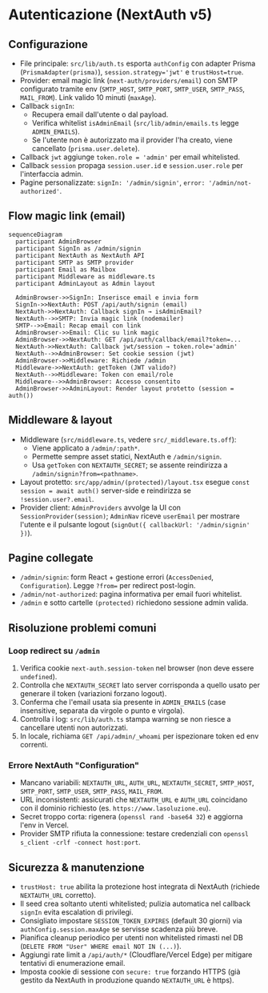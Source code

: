 # Autenticazione (NextAuth v5)

## Configurazione
- File principale: `src/lib/auth.ts` esporta `authConfig` con adapter Prisma (`PrismaAdapter(prisma)`), `session.strategy='jwt'` e `trustHost=true`.
- Provider: email magic link (`next-auth/providers/email`) con SMTP configurato tramite env (`SMTP_HOST`, `SMTP_PORT`, `SMTP_USER`, `SMTP_PASS`, `MAIL_FROM`). Link valido 10 minuti (`maxAge`).
- Callback `signIn`:
  - Recupera email dall'utente o dal payload.
  - Verifica whitelist `isAdminEmail` (`src/lib/admin/emails.ts` legge `ADMIN_EMAILS`).
  - Se l'utente non è autorizzato ma il provider l'ha creato, viene cancellato (`prisma.user.delete`).
- Callback `jwt` aggiunge `token.role = 'admin'` per email whitelisted.
- Callback `session` propaga `session.user.id` e `session.user.role` per l'interfaccia admin.
- Pagine personalizzate: `signIn: '/admin/signin'`, `error: '/admin/not-authorized'`.

## Flow magic link (email)
```mermaid
sequenceDiagram
  participant AdminBrowser
  participant SignIn as /admin/signin
  participant NextAuth as NextAuth API
  participant SMTP as SMTP provider
  participant Email as Mailbox
  participant Middleware as middleware.ts
  participant AdminLayout as Admin layout

  AdminBrowser->>SignIn: Inserisce email e invia form
  SignIn->>NextAuth: POST /api/auth/signin (email)
  NextAuth->>NextAuth: Callback signIn → isAdminEmail?
  NextAuth-->>SMTP: Invia magic link (nodemailer)
  SMTP-->>Email: Recap email con link
  AdminBrowser->>Email: Clic su link magic
  AdminBrowser->>NextAuth: GET /api/auth/callback/email?token=...
  NextAuth->>NextAuth: Callback jwt/session → token.role='admin'
  NextAuth-->>AdminBrowser: Set cookie session (jwt)
  AdminBrowser->>Middleware: Richiede /admin
  Middleware->>NextAuth: getToken (JWT valido?)
  NextAuth-->>Middleware: Token con email/role
  Middleware-->>AdminBrowser: Accesso consentito
  AdminBrowser->>AdminLayout: Render layout protetto (session = auth())
```

## Middleware & layout
- Middleware (`src/middleware.ts`, vedere `src/_middleware.ts.off`):
  - Viene applicato a `/admin/:path*`.
  - Permette sempre asset statici, NextAuth e `/admin/signin`.
  - Usa `getToken` con `NEXTAUTH_SECRET`; se assente reindirizza a `/admin/signin?from=<pathname>`.
- Layout protetto: `src/app/admin/(protected)/layout.tsx` esegue `const session = await auth()` server-side e reindirizza se `!session.user?.email`.
- Provider client: `AdminProviders` avvolge la UI con `SessionProvider(session)`; `AdminNav` riceve `userEmail` per mostrare l'utente e il pulsante logout (`signOut({ callbackUrl: '/admin/signin' })`).

## Pagine collegate
- `/admin/signin`: form React + gestione errori (`AccessDenied`, `Configuration`). Legge `?from=` per redirect post-login.
- `/admin/not-authorized`: pagina informativa per email fuori whitelist.
- `/admin` e sotto cartelle `(protected)` richiedono sessione admin valida.

## Risoluzione problemi comuni
### Loop redirect su `/admin`
1. Verifica cookie `next-auth.session-token` nel browser (non deve essere `undefined`).
2. Controlla che `NEXTAUTH_SECRET` lato server corrisponda a quello usato per generare il token (variazioni forzano logout).
3. Conferma che l'email usata sia presente in `ADMIN_EMAILS` (case insensitive, separata da virgole o punto e virgola).
4. Controlla i log: `src/lib/auth.ts` stampa warning se non riesce a cancellare utenti non autorizzati.
5. In locale, richiama `GET /api/admin/_whoami` per ispezionare token ed env correnti.

### Errore NextAuth "Configuration"
- Mancano variabili: `NEXTAUTH_URL`, `AUTH_URL`, `NEXTAUTH_SECRET`, `SMTP_HOST`, `SMTP_PORT`, `SMTP_USER`, `SMTP_PASS`, `MAIL_FROM`.
- URL inconsistenti: assicurati che `NEXTAUTH_URL` e `AUTH_URL` coincidano con il dominio richiesto (es. `https://www.lasoluzione.eu`).
- Secret troppo corta: rigenera (`openssl rand -base64 32`) e aggiorna l'env in Vercel.
- Provider SMTP rifiuta la connessione: testare credenziali con `openssl s_client -crlf -connect host:port`.

## Sicurezza & manutenzione
- `trustHost: true` abilita la protezione host integrata di NextAuth (richiede `NEXTAUTH_URL` corretto).
- Il seed crea soltanto utenti whitelisted; pulizia automatica nel callback `signIn` evita escalation di privilegi.
- Consigliato impostare `SESSION_TOKEN_EXPIRES` (default 30 giorni) via `authConfig.session.maxAge` se servisse scadenza più breve.
- Pianifica cleanup periodico per utenti non whitelisted rimasti nel DB (`DELETE FROM "User" WHERE email NOT IN (...)`).
- Aggiungi rate limit a `/api/auth/*` (Cloudflare/Vercel Edge) per mitigare tentativi di enumerazione email.
- Imposta cookie di sessione con `secure: true` forzando HTTPS (già gestito da NextAuth in produzione quando `NEXTAUTH_URL` è https).
